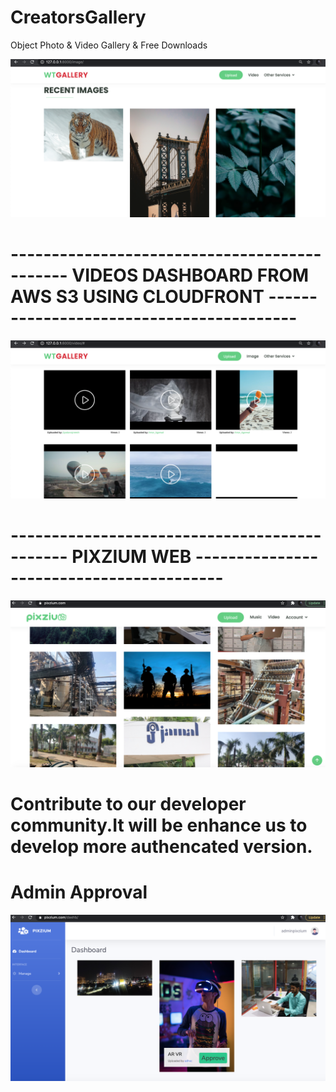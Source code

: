 # CreatorsGallery
Object Photo & Video Gallery &amp; Free Downloads

![](wtpixel_image.png)


# --------------------------------------------- VIDEOS DASHBOARD FROM AWS S3 USING CLOUDFRONT -----------------------------------------
![](wtpixel_video.png)



# --------------------------------------------- PIXZIUM WEB  -----------------------------------------


![](pixzium.png)

# Contribute to our developer community.It will be enhance us to develop more authencated version.
<form><script src="https://checkout.razorpay.com/v1/payment-button.js" data-payment_button_id="pl_Gmqfrpfxzt1Eb0" async> </script> </form>



# Admin Approval 


![](admin.png)
